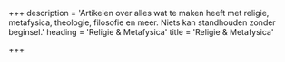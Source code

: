 +++
description = 'Artikelen over alles wat te maken heeft met religie, metafysica, theologie, filosofie en meer. Niets kan standhouden zonder beginsel.'
heading = 'Religie & Metafysica'
title = 'Religie & Metafysica'

+++
